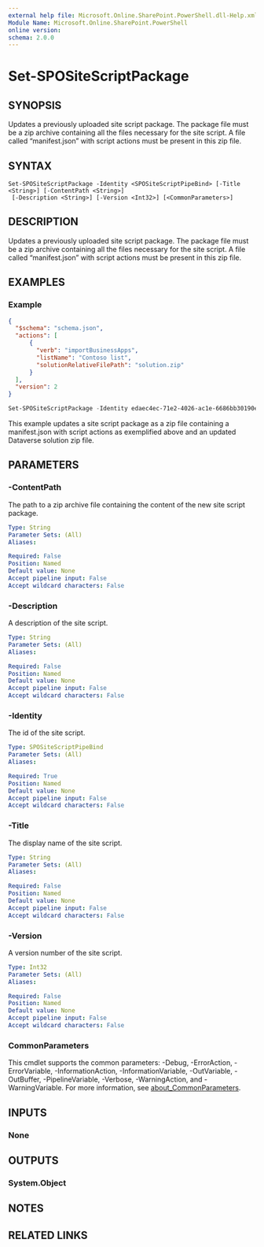 ```yaml
---
external help file: Microsoft.Online.SharePoint.PowerShell.dll-Help.xml
Module Name: Microsoft.Online.SharePoint.PowerShell
online version:
schema: 2.0.0
---
```


# Set-SPOSiteScriptPackage

## SYNOPSIS
Updates a previously uploaded site script package. The package file must be a zip archive containing all the files necessary for the site script. A file called “manifest.json” with script actions must be present in this zip file.

## SYNTAX

```
Set-SPOSiteScriptPackage -Identity <SPOSiteScriptPipeBind> [-Title <String>] [-ContentPath <String>]
 [-Description <String>] [-Version <Int32>] [<CommonParameters>]
```

## DESCRIPTION
Updates a previously uploaded site script package. The package file must be a zip archive containing all the files necessary for the site script. A file called “manifest.json” with script actions must be present in this zip file.

## EXAMPLES

### Example
```json
{
  "$schema": "schema.json",
  "actions": [
      {
        "verb": "importBusinessApps",
        "listName": "Contoso list",
        "solutionRelativeFilePath": "solution.zip"
      }
  ],
  "version": 2
}
```

```powershell
Set-SPOSiteScriptPackage -Identity edaec4ec-71e2-4026-ac1e-6686bb30190e -Title "Install Contoso flow" -Description "Installs the new Contoso flow in a list" -ContentPath "c:\scripts\site-script-package.zip" -Version 2
```

This example updates a site script package as a zip file containing a manifest.json with script actions as exemplified above and an updated Dataverse solution zip file.

## PARAMETERS

### -ContentPath
The path to a zip archive file containing the content of the new site script package.

```yaml
Type: String
Parameter Sets: (All)
Aliases:

Required: False
Position: Named
Default value: None
Accept pipeline input: False
Accept wildcard characters: False
```

### -Description
A description of the site script.

```yaml
Type: String
Parameter Sets: (All)
Aliases:

Required: False
Position: Named
Default value: None
Accept pipeline input: False
Accept wildcard characters: False
```

### -Identity
The id of the site script.

```yaml
Type: SPOSiteScriptPipeBind
Parameter Sets: (All)
Aliases:

Required: True
Position: Named
Default value: None
Accept pipeline input: False
Accept wildcard characters: False
```

### -Title
The display name of the site script.

```yaml
Type: String
Parameter Sets: (All)
Aliases:

Required: False
Position: Named
Default value: None
Accept pipeline input: False
Accept wildcard characters: False
```

### -Version
A version number of the site script.

```yaml
Type: Int32
Parameter Sets: (All)
Aliases:

Required: False
Position: Named
Default value: None
Accept pipeline input: False
Accept wildcard characters: False
```

### CommonParameters
This cmdlet supports the common parameters: -Debug, -ErrorAction, -ErrorVariable, -InformationAction, -InformationVariable, -OutVariable, -OutBuffer, -PipelineVariable, -Verbose, -WarningAction, and -WarningVariable. For more information, see [about_CommonParameters](http://go.microsoft.com/fwlink/?LinkID=113216).

## INPUTS

### None

## OUTPUTS

### System.Object
## NOTES

## RELATED LINKS
